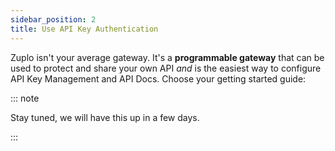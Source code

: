 ```yaml
---
sidebar_position: 2
title: Use API Key Authentication
---
```


Zuplo isn't your average gateway. It's a **programmable gateway** that can be
used to protect and share your own API _and_ is the easiest way to configure API Key Management and API Docs. Choose your getting started guide:

<QuickstartPicker slug="quickstarts/use-api-key-authentication" />

::: note

Stay tuned, we will have this up in a few days.

:::
